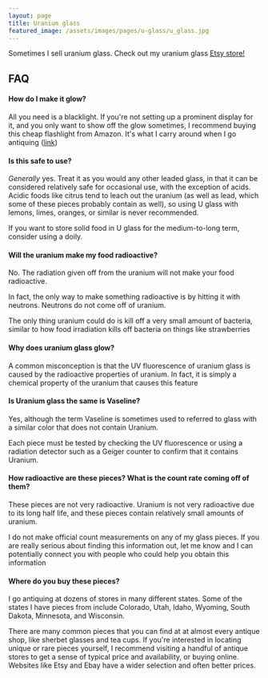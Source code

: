 ```yaml
---
layout: page
title: Uranium glass
featured_image: /assets/images/pages/u-glass/u_glass.jpg
---
```


Sometimes I sell uranium glass. Check out my uranium glass
[Etsy store!](https://www.etsy.com/shop/NuclearKatie?ref=seller-platform-mcnav)

## FAQ

#### How do I make it glow?
All you need is a blacklight. If you're not setting up a prominent display for it, and you only want to show off the glow sometimes, I recommend buying this cheap flashlight from Amazon. It's what I carry around when I go antiquing ([link](https://smile.amazon.com/gp/product/B06XF3V8DH/ref=oh_aui_detailpage_o07_s00?ie=UTF8&psc=1))

#### Is this safe to use?
*Generally* yes. Treat it as you would any other leaded glass, in that it can be considered relatively safe for occasional use, with the exception of acids. Acidic foods like citrus tend to leach out the uranium (as well as lead, which some of these pieces probably contain as well), so using U glass with lemons, limes, oranges, or similar is never recommended.

If you want to store solid food in U glass for the medium-to-long term, consider using a doily.

#### Will the uranium make my food radioactive?
No. The radiation given off from the uranium will not make your food radioactive.

In fact, the only way to make something radioactive is by hitting it with neutrons. Neutrons do not come off of uranium.

The only thing uranium could do is kill off a very small amount of bacteria, similar to how food irradiation kills off bacteria on things like strawberries

#### Why does uranium glass glow?
A common misconception is that the UV fluorescence of uranium glass is caused by the radioactive properties of uranium. In fact, it is simply a chemical property of the uranium that causes this feature

#### Is Uranium glass the same is Vaseline?
Yes, although the term Vaseline is sometimes used to referred to glass with a similar color that does not contain Uranium.

Each piece must be tested by checking the UV fluorescence or using a radiation detector such as a Geiger counter to confirm that it contains Uranium.

#### How radioactive are these pieces? What is the count rate coming off of them?
These pieces are not very radioactive. Uranium is not very radioactive due to its long half life, and these pieces contain relatively small amounts of uranium.

I do not make official count measurements on any of my glass pieces. If you are really serious about finding this information out, let me know and I can potentially connect you with people who could help you obtain this information

#### Where do you buy these pieces?
I go antiquing at dozens of stores in many different states. Some of the states I have pieces from include Colorado, Utah, Idaho, Wyoming, South Dakota, Minnesota, and Wisconsin. 

There are many common pieces that you can find at at almost every antique shop, like sherbet glasses and tea cups. If you're interested in locating unique or rare pieces yourself, I recommend visiting a handful of antique stores to get a sense of typical price and availability, or buying online. Websites like Etsy and Ebay have a wider selection and often better prices.